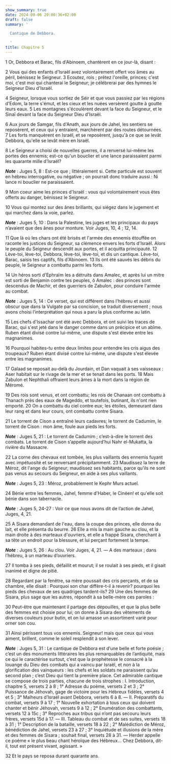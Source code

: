 ```yaml
---
show_summary: true
date: 2024-09-06 20:00:36+02:00
draft: false
summary: '

  Cantique de Debbora.

  '
title: Chapitre 5
---
```





1 Or, Debbora et Barac, fils d'Abinoem, chantèrent en ce jour-là, disant :


2 Vous qui des enfants d'Israël avez volontairement offert vos âmes au péril, bénissez le Seigneur. 3 Ecoutez, rois ; prêtez l'oreille, princes; c'est moi, c'est moi qui chanterai le Seigneur; je célébrerai par des hymnes le Seigneur Dieu d'Israël.


4 Seigneur, lorsque vous sortiez de Séir et que vous passiez par les régions d'Edom, la terre s'émut, et les cieux et les nuées versèrent goutte à goutte leurs eaux. 5 Les montagnes s'écoulèrent devant la face du Seigneur, et le Sinaï devant la face du Seigneur Dieu d'Israël.


6 Aux jours de Samgar, fils d'Anath, aux jours de Jahel, les sentiers se reposèrent, et ceux qui y entraient, marchèrent par des routes détournées. 7 Les forts manquèrent en Israël, et se reposèrent, jusqu'à ce que se levât Debbora, qu'elle se levât mère en Israël.


8 Le Seigneur a choisi de nouvelles guerres, il a renversé lui-même les portes des ennemis; est-ce qu'un bouclier et une lance paraissaient parmi les quarante mille d'Israël?

***Note*** :  Juges 5, 8 : Est-ce que ; littéralement si. Cette particule est souvent en hébreu interrogative, ou négative ; on pourrait donc traduire aussi : Ni lance ni bouclier ne paraissaient.

9 Mon coeur aime les princes d'Israël : vous qui volontairement vous êtes offerts au danger, bénissez le Seigneur.


10 Vous qui montez sur des ânes brillants, qui siégez dans le jugement et qui marchez dans la voie, parlez.

***Note*** :  Juges 5, 10 : Dans la Palestine, les juges et les principaux du pays n’avaient que des ânes pour monture. Voir Juges, 10, 4 ; 12, 14.

11 Que là où les chars ont été brisés et l'armée des ennemis étouffée on raconte les justices du Seigneur, sa clémence envers les forts d'Israël. Alors le peuple du Seigneur descendit aux portes, et il acquitta principauté. 12 Lève-toi, lève-toi, Debbora, lève-toi, lève-toi, et dis un cantique. Lève-toi, Barac, saisis tes captifs, fils d'Abinoem. 13 Ils ont été sauvés les débris du peuple, le Seigneur a combattu parmi les forts.


14 Un héros sorti d'Ephraïm les a détruits dans Amalec, et après lui un mitre est sorti de Benjamin contre tes peuples, ô Amalec : des princes sont descendus de Machir, et des guerriers de Zabulon, pour conduire l'armée au combat.

***Note*** :  Juges 5, 14 : Ce verset, qui est différent dans l’hébreu et aussi obscur que dans la Vulgate par sa concision, se traduit diversement ; nous avons choisi l’interprétation qui nous a paru la plus conforme au latin.

15 Les chefs d'Issachar ont été avec Debbora, et ont suivi les traces de Barac, qui s'est jeté dans le danger comme dans un précipice et un abîme. Ruben étant divisé contre lui-même, une dispute s'est élevée entre les magnanimes.


16 Pourquoi habites-tu entre deux limites pour entendre les cris aigus des troupeaux? Ruben étant divisé contre lui-même, une dispute s'est élevée entre les magnanimes.


17 Galaad se reposait au-delà du Jourdain, et Dan vaquait à ses vaisseaux : Aser habitait sur le rivage de la mer et se tenait dans les ports. 18 Mais Zabulon et Nephthali offraient leurs âmes à la mort dans la région de Méromé.


19 Des rois sont venus, et ont combattu; les rois de Chanaan ont combattu à Thanach près des eaux de Mageddo, et toutefois, butinant, ils n'ont rien emporté. 20 On a combattu du ciel contre eux; les étoiles, demeurant dans leur rang et dans leur cours, ont combattu contre Sisara.


21 Le torrent de Cison a entraîné leurs cadavres; le torrent de Cadumim, le torrent de Cison : mon âme, foule aux pieds les forts.

***Note*** :  Juges 5, 21 : Le torrent de Cadumim ; c’est-à-dire le torrent des combats. Le torrent de Cison s’appelle aujourd’hui Nahr el-Mukatta, la rivière du Massacre.

22 La corne des chevaux est tombée, les plus vaillants des ennemis fuyant avec impétuosité et se renversant précipitamment. 23 Maudissez la terre de Méroz, dit l'ange du Seigneur; maudissez ses habitants, parce qu'ils ne sont pas venus au secours du Seigneur, en aide à ses plus vaillants.

***Note*** :  Juges 5, 23 : Méroz, probablement le Kephr Murs actuel.


24 Bénie entre les femmes, Jahel, femme d'Haber, le Cinéen! et qu'elle soit bénie dans son tabernacle.

***Note*** :  Juges 5, 24-27 : Voir ce que nous avons dit de l’action de Jahel, Juges, 4, 21.

25 A Sisara demandant de l'eau, dans la coupe des princes, elle donna du lait, et elle présenta du beurre. 26 Elle a mis la main gauche au clou, et la main droite à des marteaux d'ouvriers, et elle a frappé Sisara, cherchant à sa tête un endroit pour la blessure, et lui perçant fortement la tempe.

***Note*** :  Juges 5, 26 : Au clou. Voir Juges, 4, 21. ― A des marteaux ; dans l’hébreu, à un marteau d’ouvriers.


27 Il tomba à ses pieds, défaillit et mourut; il se roulait à ses pieds, et il gisait inanimé et digne de pitié.


28 Regardant par la fenêtre, sa mère poussait des cris perçants, et de sa chambre, elle disait : Pourquoi son char diffère-t-il à revenir? pourquoi les pieds des chevaux de ses quadriges tardent-ils? 29 Une des femmes de Sisara, plus sage que les autres, répondit à sa belle-mère ces paroles :


30 Peut-être que maintenant il partage des dépouilles, et que la plus belle des femmes est choisie pour lui; on donne à Sisara des vêtements de diverses couleurs pour butin, et on lui amasse un assortiment varié pour orner son cou.


31 Ainsi périssent tous vos ennemis. Seigneur! mais que ceux qui vous aiment, brillent, comme le soleil resplendit à son lever.

***Note*** :  Juges 5, 31 : Le cantique de Debbora est d’une belle et forte poésie ; c’est un des monuments littéraires les plus remarquables de l’antiquité, mais ce qui le caractérise surtout, c’est que la prophétesse le consacré à la louange du Dieu des combats qui a vaincu par Israël, et non à la glorification des vainqueurs : les chefs et les soldats ne paraissent qu’au second plan ; c’est Dieu qui tient la première place. Cet admirable cantique se compose de trois parties, chacune de trois strophes : I. Introduction, chapitre 5, versets 2 à 8 ; 1° Adresse du poème, versets 2 et 3 ; 2° Puissance de Jéhovah, gage de victoire pour les Hébreux fidèles, versets 4 et 5 ; 3° Malheurs d’Israël avant Debbora, versets 6 à 8. ― II. Préparatifs du combat, versets 9 à 17 ; 1° Nouvelle exhortation à tous ceux qui doivent chanter et bénir Jéhovah, versets 9 à 12 ; 2° Enumération des combattants, versets 12 à 15c ; 3° Reproches aux tribus qui n’ont pas secouru leurs frères, versets 15d à 17. ― III. Tableau du combat et de ses
suites, versets 18 à 31 ; 1° Description de la bataille, versets 18 à 22 ; 2° Malédiction de Méroz, bénédiction de Jahel, versets 23 à 27 ; 3° Inquiétude et illusions de la mère et des femmes de Sisara ; souhait final, versets 28 à 31. ― Herder appelle ce poème « le plus beau chant héroïque des Hébreux… Chez Debbora, dit-il, tout est présent vivant, agissant. »


32 Et le pays se reposa durant quarante ans.

